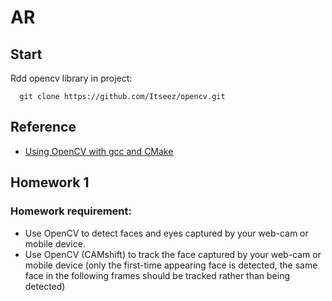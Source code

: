 # AR

## Start

Rdd opencv library in project:
```
  git clone https://github.com/Itseez/opencv.git
```

## Reference

- [Using OpenCV with gcc and CMake](http://docs.opencv.org/doc/tutorials/introduction/linux_gcc_cmake/linux_gcc_cmake.html)

## Homework 1

### Homework requirement:
- Use OpenCV to detect faces and eyes captured by your web-cam or mobile device.
- Use OpenCV (CAMshift) to track the face captured by your web-cam or mobile device (only the first-time appearing face is detected, the same face in the following frames should be tracked rather than being detected)

